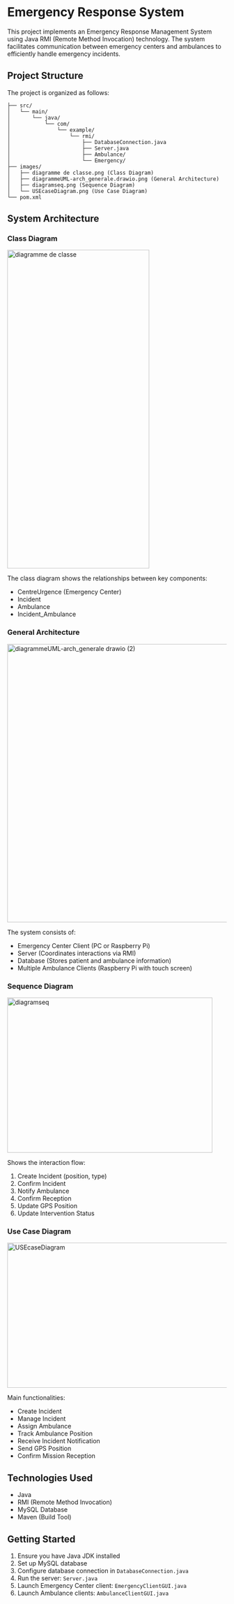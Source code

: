 # Emergency Response System

This project implements an Emergency Response Management System using Java RMI (Remote Method Invocation) technology. The system facilitates communication between emergency centers and ambulances to efficiently handle emergency incidents.

## Project Structure

The project is organized as follows:

```
├── src/
│   └── main/
│       └── java/
│           └── com/
│               └── example/
│                   └── rmi/
│                       ├── DatabaseConnection.java
│                       ├── Server.java
│                       ├── Ambulance/
│                       └── Emergency/
├── images/
│   ├── diagramme de classe.png (Class Diagram)
│   ├── diagrammeUML-arch_generale.drawio.png (General Architecture)
│   ├── diagramseq.png (Sequence Diagram)
│   └── USEcaseDiagram.png (Use Case Diagram)
└── pom.xml
```

## System Architecture

### Class Diagram
<img width="326" height="729" alt="diagramme de classe" src="https://github.com/user-attachments/assets/fca5d66d-864b-42b8-914a-77230c646eec" />


The class diagram shows the relationships between key components:
- CentreUrgence (Emergency Center)
- Incident
- Ambulance
- Incident_Ambulance

### General Architecture
<img width="945" height="637" alt="diagrammeUML-arch_generale drawio (2)" src="https://github.com/user-attachments/assets/9dd45759-724c-4998-b67a-395b082bba60" />


The system consists of:
- Emergency Center Client (PC or Raspberry Pi)
- Server (Coordinates interactions via RMI)
- Database (Stores patient and ambulance information)
- Multiple Ambulance Clients (Raspberry Pi with touch screen)

### Sequence Diagram
<img width="471" height="355" alt="diagramseq" src="https://github.com/user-attachments/assets/7be2eadf-f313-434d-8343-8af96e980bbc" />


Shows the interaction flow:
1. Create Incident (position, type)
2. Confirm Incident
3. Notify Ambulance
4. Confirm Reception
5. Update GPS Position
6. Update Intervention Status

### Use Case Diagram

<img width="1373" height="332" alt="USEcaseDiagram" src="https://github.com/user-attachments/assets/2d23e130-e129-476c-b2f0-84406de308a4" />

Main functionalities:
- Create Incident
- Manage Incident
- Assign Ambulance
- Track Ambulance Position
- Receive Incident Notification
- Send GPS Position
- Confirm Mission Reception

## Technologies Used

- Java
- RMI (Remote Method Invocation)
- MySQL Database
- Maven (Build Tool)

## Getting Started

1. Ensure you have Java JDK installed
2. Set up MySQL database
3. Configure database connection in `DatabaseConnection.java`
4. Run the server: `Server.java`
5. Launch Emergency Center client: `EmergencyClientGUI.java`
6. Launch Ambulance clients: `AmbulanceClientGUI.java`
